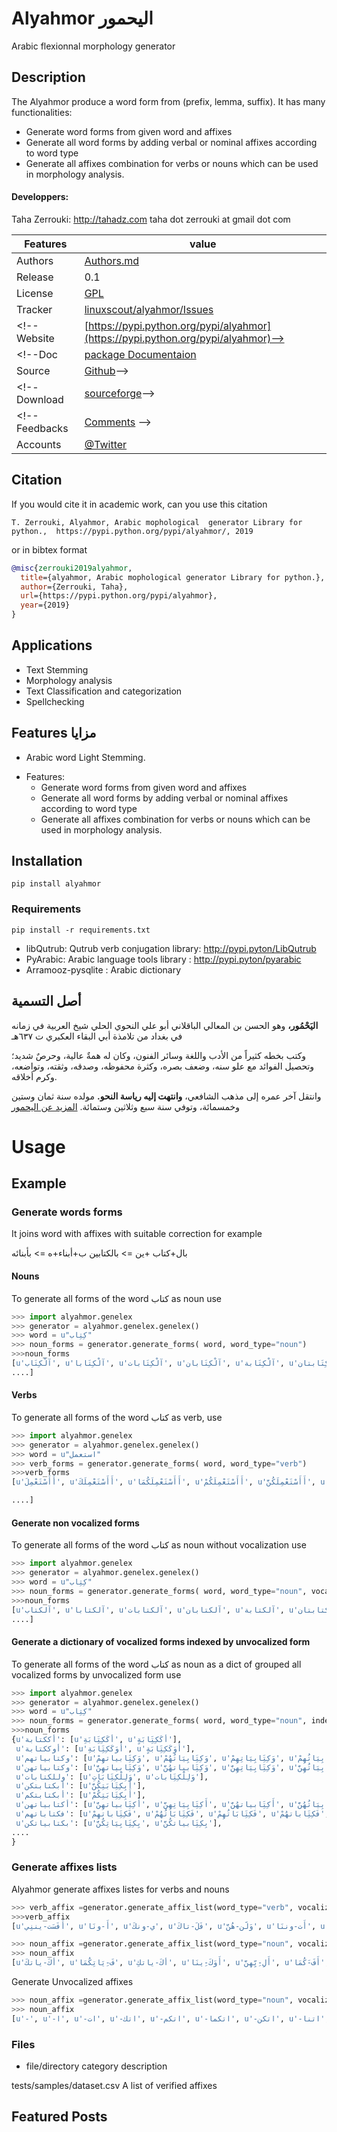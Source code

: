 # Alyahmor اليحمور
Arabic flexionnal morphology generator

## Description
The Alyahmor produce a word form from (prefix, lemma, suffix).
It has many functionalities:
- Generate word forms from given word and affixes
- Generate all word forms by adding verbal or nominal affixes according to word type
- Generate all affixes combination for verbs or nouns which can be used in morphology analysis.


#### Developpers: 
 Taha Zerrouki: http://tahadz.com
    taha dot zerrouki at gmail dot com

Features |   value
---------|---------------------------------------------------------------------------------
Authors  | [Authors.md](https://github.com/linuxscout/alyahmor/master/AUTHORS.md)
Release  | 0.1 
License  |[GPL](https://github.com/linuxscout/alyahmor/master/LICENSE)
Tracker  |[linuxscout/alyahmor/Issues](https://github.com/linuxscout/alyahmor/issues)
<!-- Website  |[https://pypi.python.org/pypi/alyahmor](https://pypi.python.org/pypi/alyahmor)-->
<!--Doc  |[package Documentaion](http://pythonhosted.org/alyahmor/)
Source  |[Github](http://github.com/linuxscout/alyahmor)-->
<!--Download  |[sourceforge](http://alyahmor.sourceforge.net)-->
<!-- Feedbacks  |[Comments](http://tahadz.com/alyahmor/contact) -->
Accounts  |[@Twitter](https://twitter.com/linuxscout) 



## Citation
If you would cite it in academic work, can you use this citation
```
T. Zerrouki‏, Alyahmor, Arabic mophological  generator Library for python.,  https://pypi.python.org/pypi/alyahmor/, 2019
```
or in bibtex format
```bibtex
@misc{zerrouki2019alyahmor,
  title={alyahmor, Arabic mophological generator Library for python.},
  author={Zerrouki, Taha},
  url={https://pypi.python.org/pypi/alyahmor},
  year={2019}
}
```
## Applications
* Text Stemming
* Morphology analysis 
* Text Classification and categorization
* Spellchecking


## Features  مزايا
 - Arabic word Light Stemming.
* Features:
	- Generate word forms from given word and affixes
	- Generate all word forms by adding verbal or nominal affixes according to word type
	- Generate all affixes combination for verbs or nouns which can be used in morphology analysis.


 


## Installation
```
pip install alyahmor
```    
### Requirements
``` 
pip install -r requirements.txt 
```
 - libQutrub: Qutrub verb conjugation library: http://pypi.pyton/LibQutrub
 - PyArabic: Arabic language tools library   : http://pypi.pyton/pyarabic
 - Arramooz-pysqlite : Arabic dictionary


## أصل التسمية

**اليَحْمُور،** وهو الحسن بن المعالي الباقلاني أبو علي النحوي الحلي  شيخ العربية في زمانه في بغداد من تلامذة أبي البقاء العكبري ت ٦٣٧هـ

وكتب بخطه كثيراً من الأدب واللغة وسائر الفنون، وكان له همةٌ عالية، وحرصٌ شديد؛ وتحصيل الفوائد مع علو سنه، وضعف بصره، وكثرة محفوظه، وصدقه، وثقته، وتواضعه، وكرم أخلاقه.

وانتقل آخر عمره إلى مذهب الشافعي، **وانتهت إليه رياسة النحو.** مولده سنة ثمان وستين وخمسمائة، وتوفي سنة سبع وثلاثين وستمائة.
[المزيد عن اليحمور ](doc/alyahmor.md)
  
Usage
=====




## Example 




### Generate words forms

It joins word with affixes with suitable correction
for example

بال+كتاب +ين => بالكتابين
ب+أبناء+ه => بأبنائه

#### Nouns
To generate all forms of the word كتاب as noun use 
``` python
>>> import alyahmor.genelex
>>> generator = alyahmor.genelex.genelex()
>>> word = u"كِتِاب"
>>> noun_forms = generator.generate_forms( word, word_type="noun")
>>>noun_forms
[u'آلْكِتَاب', u'آلْكِتَابا', u'آلْكِتَابات', u'آلْكِتَابان', u'آلْكِتَابة', u'آلْكِتَابتان', u'آلْكِتَابتين', u'آلْكِتَابون', u'آلْكِتَابي', u'آلْكِتَابيات'
....]

```
#### Verbs
To generate all forms of the word كتاب as verb, use 
``` python
>>> import alyahmor.genelex
>>> generator = alyahmor.genelex.genelex()
>>> word = u"استعمل"
>>> verb_forms = generator.generate_forms( word, word_type="verb")
>>>verb_forms
[u'أَأَسْتَعْمِلَ', u'أَأَسْتَعْمِلَكَ', u'أَأَسْتَعْمِلَكُمَا', u'أَأَسْتَعْمِلَكُمْ', u'أَأَسْتَعْمِلَكُنَّ', u'أَأَسْتَعْمِلَنَا', u'أَأَسْتَعْمِلَنِي', u'أَأَسْتَعْمِلَنَّ', u'أَأَسْتَعْمِلَنَّكَ', u'أَأَسْتَعْمِلَنَّكُمَا', 

....]
```

#### Generate non vocalized forms
To generate all forms of the word كتاب as noun without vocalization  use 
``` python
>>> import alyahmor.genelex
>>> generator = alyahmor.genelex.genelex()
>>> word = u"كِتِاب"
>>> noun_forms = generator.generate_forms( word, word_type="noun", vocalized=False)
>>>noun_forms
[u'آلكتاب', u'آلكتابا', u'آلكتابات', u'آلكتابان', u'آلكتابة', u'آلكتابتان', u'آلكتابتين', u'آلكتابون', u'آلكتابي', u'آلكتابيات',
....]

```
#### Generate a dictionary of  vocalized forms indexed by unvocalized form
To generate all forms of the word كتاب as noun as a dict of grouped all vocalized forms by unvocalized form  use 
``` python
>>> import alyahmor.genelex
>>> generator = alyahmor.genelex.genelex()
>>> word = u"كِتِاب"
>>> noun_forms = generator.generate_forms( word, word_type="noun", indexed=True)
>>>noun_forms
{u'أككتابة': [u'أكَكِتَِابَةِ', u'أكَكِتَِابَةٍ'],
 u'أوككتابة': [u'أَوَكَكِتَِابَةِ', u'أَوَكَكِتَِابَةٍ'],
 u'وكتابياتهم': [u'وَكِتَِابياتهِمْ', u'وَكِتَِابِيَاتُهُمْ', u'وَكِتَِابِيَاتِهِمْ', u'وَكِتَِابِيَاتُهِمْ', u'وَكِتَِابياتهُمْ'],
 u'وكتابياتهن': [u'وَكِتَِابياتهِنَّ', u'وَكِتَِابياتهُنَّ', u'وَكِتَِابِيَاتِهِنَّ', u'وَكِتَِابِيَاتُهِنَّ', u'وَكِتَِابِيَاتُهُنَّ'],
 u'وللكتابات': [u'وَلِلْكِتَِابَاتِ', u'وَلِلْكِتَِابات'],
 u'أبكتابتكن': [u'أَبِكِتَِابَتِكُنَّ'],
 u'أبكتابتكم': [u'أَبِكِتَِابَتِكُمْ'],
 u'أكتابياتهن': [u'أَكِتَِابياتهِنَّ', u'أَكِتَِابِيَاتِهِنَّ', u'أَكِتَِابياتهُنَّ', u'أَكِتَِابِيَاتُهُنَّ', u'أَكِتَِابِيَاتُهِنَّ'],
 u'فكتاباتهم': [u'فَكِتَِاباتهِمْ', u'فَكِتَِابَاتُهُمْ', u'فَكِتَِابَاتُهِمْ', u'فَكِتَِاباتهُمْ', u'فَكِتَِابَاتِهِمْ'],
 u'بكتابياتكن': [u'بِكِتَِابِيَاتِكُنَّ', u'بِكِتَِابياتكُنَّ'],
....
}

```
### Generate affixes lists
Alyahmor generate affixes listes for verbs and nouns
```python
>>> verb_affix =generator.generate_affix_list(word_type="verb", vocalized=True)
>>>verb_affix
[u'أَفَسَت-يننِي', u'أَ-ونَا', u'ي-ونكَ', u'فَلَ-تاكَ', u'وَلََن-هُنَّ', u'أَت-وننَا', u'وَ-اكُنَّ', u'ن-ننَا', u'وَت-وهَا', u'أَي-نهُمَا', ....]

>>> noun_affix =generator.generate_affix_list(word_type="noun", vocalized=True)
>>> noun_affix
[u'أكَ-ياتكَ', u'فَ-ِيَاتِكُمَا', u'أكَ-ياتكِ', u'أَوَكَ-ِينَا', u'أَلِ-ِيِّهِنَّ', u'أَفَ-َكُمَا', u'أَفَ-ِيَّتِهِمْ', u'أَفَكَ-ياتهُمْ', u'فَبِ-ِيِّكُمْ', u'وَلِ-ِيَّتِهَا', ....]

```

Generate Unvocalized affixes 
```python
>>> noun_affix =generator.generate_affix_list(word_type="noun", vocalized=False)
>>> noun_affix
[u'-', u'-ا', u'-ات', u'-اتك', u'-اتكم', u'-اتكما', u'-اتكن', u'-اتنا', u'-اته', u'-اتها', ...]

```


### Files

* file/directory    category    description 

tests/samples/dataset.csv	A list of verified affixes

## Featured Posts


